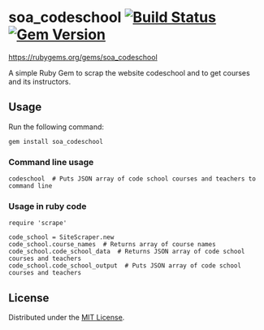 # soa_codeschool [![Build Status](https://travis-ci.org/pengyuchen/Team-HW-1-Ideate-and-Scrape.svg?branch=master)](https://travis-ci.org/pengyuchen/Team-HW-1-Ideate-and-Scrape)[![Gem Version](https://badge.fury.io/rb/soa_codeschool.svg)](https://badge.fury.io/rb/soa_codeschool)

https://rubygems.org/gems/soa_codeschool

A simple Ruby Gem to scrap the website codeschool and to get courses and its instructors.


## Usage

Run the following command:

```
gem install soa_codeschool
```
### Command line usage

```
codeschool  # Puts JSON array of code school courses and teachers to command line
```

### Usage in ruby code
```
require 'scrape'

code_school = SiteScraper.new
code_school.course_names  # Returns array of course names
code_school.code_school_data  # Returns JSON array of code school courses and teachers
code_school.code_school_output  # Puts JSON array of code school courses and teachers
```

## License

Distributed under the [MIT License](LICENSE).
